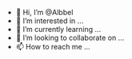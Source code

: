 - 👋 Hi, I’m @Albbel
- 👀 I’m interested in ...
- 🌱 I’m currently learning ...
- 💞️ I’m looking to collaborate on ...
- 📫 How to reach me ...

<!---
Albbel/Albbel is a ✨ special ✨ repository because its `README.md` (this file) appears on your GitHub profile.
You can click the Preview link to take a look at your changes.
--->
